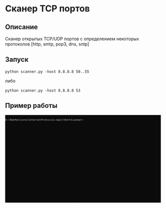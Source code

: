 # Сканер TCP портов

## Описание
Сканер открытых TCP/UDP портов c определением некоторых протоколов [http, smtp, pop3, dns, sntp]

## Запуск
    python scanner.py -host 8.8.8.8 50..55
либо

    python scanner.py -host 8.8.8.8 53

## Пример работы
![Demo](scannerDemo.gif)
